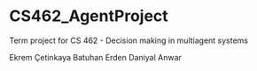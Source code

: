 # CS462_AgentProject
Term project for CS 462 - Decision making in multiagent systems

Ekrem Çetinkaya
Batuhan Erden
Daniyal Anwar
